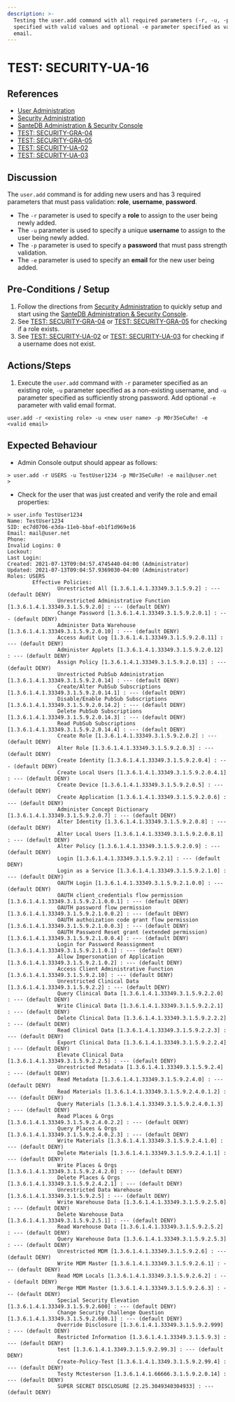 ```yaml
---
description: >-
  Testing the user.add command with all required parameters (-r, -u, -p)
  specified with valid values and optional -e parameter specified as valid
  email.
---
```


# TEST: SECURITY-UA-16

## References

* [User Administration](../../../../../operations/host-administration/santedb-icdr-admin-console/user-administration.md)
* [Security Administration](../../../../../operations/security-administration/#demo-environment) 
* [SanteDB Administration & Security Console](../../../../../operations/host-administration/santedb-icdr-admin-console/)
* [TEST: SECURITY-GRA-04](../group-role-administration/test-security-gra-04.md)
* [TEST: SECURITY-GRA-05](../group-role-administration/test-security-gra-05.md)
* [TEST: SECURITY-UA-02](test-security-ua-02.md)
* [TEST: SECURITY-UA-03](test-security-ua-03.md)

## Discussion

The `user.add` command is for adding new users and has 3 required parameters that must pass validation: **role**, **username**, **password**. 

* The `-r` parameter is used to specify a **role** to assign to the user being newly added. 
* The `-u` parameter is used to specify a unique **username** to assign to the user being newly added. 
* The `-p`  parameter is used to specify a **password** that must pass strength validation.
* The `-e`  parameter is used to specify an **email** for the new user being added.

## Pre-Conditions / Setup

1. Follow the directions from [Security Administration](../../../../../operations/security-administration/#demo-environment) to quickly setup and start using the [SanteDB Administration & Security Console](../../../../../operations/host-administration/santedb-icdr-admin-console/).
2. See [TEST: SECURITY-GRA-04](../group-role-administration/test-security-gra-04.md) or [TEST: SECURITY-GRA-05](../group-role-administration/test-security-gra-05.md) for checking if a role exists.
3. See [TEST: SECURITY-UA-02](test-security-ua-02.md) or [TEST: SECURITY-UA-03](test-security-ua-03.md) for checking if a username does not exist.

## Actions/Steps

1. Execute the `user.add` command with `-r` parameter specified as an existing role, `-u` parameter specified as a non-existing username, and `-u` parameter specified as sufficiently strong password. Add optional `-e` parameter with valid email format.

```text
user.add -r <existing role> -u <new user name> -p M0r3SeCuRe! -e <valid email>
```

## Expected Behaviour

* Admin Console output should appear as follows:

```text
> user.add -r USERS -u TestUser1234 -p M0r3SeCuRe! -e mail@user.net
>
```

* Check for the user that was just created and verify the role and email properties:

```text
> user.info TestUser1234
Name: TestUser1234
SID: ec7d0706-e3da-11eb-bbaf-eb1f1d969e16
Email: mail@user.net
Phone:
Invalid Logins: 0
Lockout:
Last Login:
Created: 2021-07-13T09:04:57.4745440-04:00 (Administrator)
Updated: 2021-07-13T09:04:57.9369030-04:00 (Administrator)
Roles: USERS
        Effective Policies:
                Unrestricted All [1.3.6.1.4.1.33349.3.1.5.9.2] : --- (default DENY)
                Unrestricted Administrative Function [1.3.6.1.4.1.33349.3.1.5.9.2.0] : --- (default DENY)
                Change Password [1.3.6.1.4.1.33349.3.1.5.9.2.0.1] : --- (default DENY)
                Administer Data Warehouse [1.3.6.1.4.1.33349.3.1.5.9.2.0.10] : --- (default DENY)
                Access Audit Log [1.3.6.1.4.1.33349.3.1.5.9.2.0.11] : --- (default DENY)
                Administer Applets [1.3.6.1.4.1.33349.3.1.5.9.2.0.12] : --- (default DENY)
                Assign Policy [1.3.6.1.4.1.33349.3.1.5.9.2.0.13] : --- (default DENY)
                Unrestricted PubSub Administration [1.3.6.1.4.1.33349.3.1.5.9.2.0.14] : --- (default DENY)
                Create/Alter PubSub Subscriptions [1.3.6.1.4.1.33349.3.1.5.9.2.0.14.1] : --- (default DENY)
                Disable/Enable PubSub Subscriptions [1.3.6.1.4.1.33349.3.1.5.9.2.0.14.2] : --- (default DENY)
                Delete PubSub Subscriptions [1.3.6.1.4.1.33349.3.1.5.9.2.0.14.3] : --- (default DENY)
                Read PubSub Subscriptions [1.3.6.1.4.1.33349.3.1.5.9.2.0.14.4] : --- (default DENY)
                Create Role [1.3.6.1.4.1.33349.3.1.5.9.2.0.2] : --- (default DENY)
                Alter Role [1.3.6.1.4.1.33349.3.1.5.9.2.0.3] : --- (default DENY)
                Create Identity [1.3.6.1.4.1.33349.3.1.5.9.2.0.4] : --- (default DENY)
                Create Local Users [1.3.6.1.4.1.33349.3.1.5.9.2.0.4.1] : --- (default DENY)
                Create Device [1.3.6.1.4.1.33349.3.1.5.9.2.0.5] : --- (default DENY)
                Create Application [1.3.6.1.4.1.33349.3.1.5.9.2.0.6] : --- (default DENY)
                Administer Concept Dictionary [1.3.6.1.4.1.33349.3.1.5.9.2.0.7] : --- (default DENY)
                Alter Identity [1.3.6.1.4.1.33349.3.1.5.9.2.0.8] : --- (default DENY)
                Alter Local Users [1.3.6.1.4.1.33349.3.1.5.9.2.0.8.1] : --- (default DENY)
                Alter Policy [1.3.6.1.4.1.33349.3.1.5.9.2.0.9] : --- (default DENY)
                Login [1.3.6.1.4.1.33349.3.1.5.9.2.1] : --- (default DENY)
                Login as a Service [1.3.6.1.4.1.33349.3.1.5.9.2.1.0] : --- (default DENY)
                OAUTH Login [1.3.6.1.4.1.33349.3.1.5.9.2.1.0.0] : --- (default DENY)
                OAUTH client_credentials flow permission [1.3.6.1.4.1.33349.3.1.5.9.2.1.0.0.1] : --- (default DENY)
                OAUTH password flow permission [1.3.6.1.4.1.33349.3.1.5.9.2.1.0.0.2] : --- (default DENY)
                OAUTH authoization code grant flow permission [1.3.6.1.4.1.33349.3.1.5.9.2.1.0.0.3] : --- (default DENY)
                OAUTH Password Reset grant (extended permission) [1.3.6.1.4.1.33349.3.1.5.9.2.1.0.0.4] : --- (default DENY)
                Login for Password Reassignment [1.3.6.1.4.1.33349.3.1.5.9.2.1.0.1] : --- (default DENY)
                Allow Impersonation of Application [1.3.6.1.4.1.33349.3.1.5.9.2.1.0.2] : --- (default DENY)
                Access Client Administrative Function [1.3.6.1.4.1.33349.3.1.5.9.2.10] : --- (default DENY)
                Unrestricted Clinical Data [1.3.6.1.4.1.33349.3.1.5.9.2.2] : --- (default DENY)
                Query Clinical Data [1.3.6.1.4.1.33349.3.1.5.9.2.2.0] : --- (default DENY)
                Write Clinical Data [1.3.6.1.4.1.33349.3.1.5.9.2.2.1] : --- (default DENY)
                Delete Clinical Data [1.3.6.1.4.1.33349.3.1.5.9.2.2.2] : --- (default DENY)
                Read Clinical Data [1.3.6.1.4.1.33349.3.1.5.9.2.2.3] : --- (default DENY)
                Export Clinical Data [1.3.6.1.4.1.33349.3.1.5.9.2.2.4] : --- (default DENY)
                Elevate Clinical Data [1.3.6.1.4.1.33349.3.1.5.9.2.2.5] : --- (default DENY)
                Unrestricted Metadata [1.3.6.1.4.1.33349.3.1.5.9.2.4] : --- (default DENY)
                Read Metadata [1.3.6.1.4.1.33349.3.1.5.9.2.4.0] : --- (default DENY)
                Read Materials [1.3.6.1.4.1.33349.3.1.5.9.2.4.0.1.2] : --- (default DENY)
                Query Materials [1.3.6.1.4.1.33349.3.1.5.9.2.4.0.1.3] : --- (default DENY)
                Read Places & Orgs [1.3.6.1.4.1.33349.3.1.5.9.2.4.0.2.2] : --- (default DENY)
                Query Places & Orgs [1.3.6.1.4.1.33349.3.1.5.9.2.4.0.2.3] : --- (default DENY)
                Write Materials [1.3.6.1.4.1.33349.3.1.5.9.2.4.1.0] : --- (default DENY)
                Delete Materials [1.3.6.1.4.1.33349.3.1.5.9.2.4.1.1] : --- (default DENY)
                Write Places & Orgs [1.3.6.1.4.1.33349.3.1.5.9.2.4.2.0] : --- (default DENY)
                Delete Places & Orgs [1.3.6.1.4.1.33349.3.1.5.9.2.4.2.1] : --- (default DENY)
                Unrestricted Data Warehouse [1.3.6.1.4.1.33349.3.1.5.9.2.5] : --- (default DENY)
                Write Warehouse Data [1.3.6.1.4.1.33349.3.1.5.9.2.5.0] : --- (default DENY)
                Delete Warehouse Data [1.3.6.1.4.1.33349.3.1.5.9.2.5.1] : --- (default DENY)
                Read Warehouse Data [1.3.6.1.4.1.33349.3.1.5.9.2.5.2] : --- (default DENY)
                Query Warehouse Data [1.3.6.1.4.1.33349.3.1.5.9.2.5.3] : --- (default DENY)
                Unrestricted MDM [1.3.6.1.4.1.33349.3.1.5.9.2.6] : --- (default DENY)
                Write MDM Master [1.3.6.1.4.1.33349.3.1.5.9.2.6.1] : --- (default DENY)
                Read MDM Locals [1.3.6.1.4.1.33349.3.1.5.9.2.6.2] : --- (default DENY)
                Merge MDM Master [1.3.6.1.4.1.33349.3.1.5.9.2.6.3] : --- (default DENY)
                Special Security Elevation [1.3.6.1.4.1.33349.3.1.5.9.2.600] : --- (default DENY)
                Change Security Challenge Question [1.3.6.1.4.1.33349.3.1.5.9.2.600.1] : --- (default DENY)
                Override Disclosure [1.3.6.1.4.1.33349.3.1.5.9.2.999] : --- (default DENY)
                Restricted Information [1.3.6.1.4.1.33349.3.1.5.9.3] : --- (default DENY)
                test [1.3.6.1.4.1.3349.3.1.5.9.2.99.3] : --- (default DENY)
                Create-Policy-Test [1.3.6.1.4.1.3349.3.1.5.9.2.99.4] : --- (default DENY)
                Testy Mctesterson [1.3.6.1.4.1.66666.3.1.5.9.2.0.14] : --- (default DENY)
                SUPER SECRET DISCLOSURE [2.25.3049340304933] : --- (default DENY)
```

